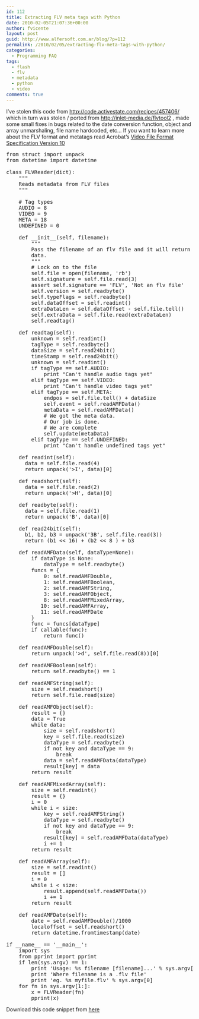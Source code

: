 ```yaml
---
id: 112
title: Extracting FLV meta tags with Python
date: 2010-02-05T21:07:36+00:00
author: fvicente
layout: post
guid: http://www.alfersoft.com.ar/blog/?p=112
permalink: /2010/02/05/extracting-flv-meta-tags-with-python/
categories:
  - Programming FAQ
tags:
  - flash
  - flv
  - metadata
  - python
  - video
comments: true
---
```

I&#8217;ve stolen this code from <a href="http://code.activestate.com/recipes/457406/" target="_blank">http://code.activestate.com/recipes/457406/</a> which in turn was stolen / ported from <a rel="nofollow" href="http://inlet-media.de/flvtool2">http://inlet-media.de/flvtool2 </a>, made some small fixes in bugs related to the date conversion function, object and array unmarshaling, file name hardcoded, etc&#8230; If you want to learn more about the FLV format and metatags read Acrobat&#8217;s <a title="Video File Format Specification Version 10" href="http://www.adobe.com/devnet/flv/pdf/video_file_format_spec_v10.pdf" target="_blank">Video File Format Specification Version 10</a>
  
<!--more-->

<pre class="brush: python; title: ; notranslate" title="">from struct import unpack
from datetime import datetime

class FLVReader(dict):
    """
    Reads metadata from FLV files
    """

    # Tag types
    AUDIO = 8
    VIDEO = 9
    META = 18
    UNDEFINED = 0

    def __init__(self, filename):
        """
        Pass the filename of an flv file and it will return a dictionary of meta
        data.
        """
        # Lock on to the file
        self.file = open(filename, 'rb')
        self.signature = self.file.read(3)
        assert self.signature == 'FLV', 'Not an flv file'
        self.version = self.readbyte()
        self.typeFlags = self.readbyte()
        self.dataOffset = self.readint()
        extraDataLen = self.dataOffset - self.file.tell()
        self.extraData = self.file.read(extraDataLen)
        self.readtag()

    def readtag(self):
        unknown = self.readint()
        tagType = self.readbyte()
        dataSize = self.read24bit()
        timeStamp = self.read24bit()
        unknown = self.readint()
        if tagType == self.AUDIO:
            print "Can't handle audio tags yet"
        elif tagType == self.VIDEO:
            print "Can't handle video tags yet"
        elif tagType == self.META:
            endpos = self.file.tell() + dataSize
            self.event = self.readAMFData()
            metaData = self.readAMFData()
            # We got the meta data.
            # Our job is done.
            # We are complete
            self.update(metaData)
        elif tagType == self.UNDEFINED:
            print "Can't handle undefined tags yet"

    def readint(self):
      data = self.file.read(4)
      return unpack('&gt;I', data)[0]

    def readshort(self):
      data = self.file.read(2)
      return unpack('&gt;H', data)[0]

    def readbyte(self):
      data = self.file.read(1)
      return unpack('B', data)[0]

    def read24bit(self):
      b1, b2, b3 = unpack('3B', self.file.read(3))
      return (b1 &lt;&lt; 16) + (b2 &lt;&lt; 8 ) + b3

    def readAMFData(self, dataType=None):
        if dataType is None:
            dataType = self.readbyte()
        funcs = {
            0: self.readAMFDouble,
            1: self.readAMFBoolean,
            2: self.readAMFString,
            3: self.readAMFObject,
            8: self.readAMFMixedArray,
           10: self.readAMFArray,
           11: self.readAMFDate
        }
        func = funcs[dataType]
        if callable(func):
            return func()

    def readAMFDouble(self):
        return unpack('&gt;d', self.file.read(8))[0]

    def readAMFBoolean(self):
        return self.readbyte() == 1

    def readAMFString(self):
        size = self.readshort()
        return self.file.read(size)

    def readAMFObject(self):
        result = {}
        data = True
        while data:
            size = self.readshort()
            key = self.file.read(size)
            dataType = self.readbyte()
            if not key and dataType == 9:
                break
            data = self.readAMFData(dataType)
            result[key] = data
        return result

    def readAMFMixedArray(self):
        size = self.readint()
        result = {}
        i = 0
        while i &lt; size:
            key = self.readAMFString()
            dataType = self.readbyte()
            if not key and dataType == 9:
                break
            result[key] = self.readAMFData(dataType)
            i += 1
        return result

    def readAMFArray(self):
        size = self.readint()
        result = []
        i = 0
        while i &lt; size:
            result.append(self.readAMFData())
            i += 1
        return result

    def readAMFDate(self):
        date = self.readAMFDouble()/1000
        localoffset = self.readshort()
        return datetime.fromtimestamp(date)

if __name__ == '__main__':
    import sys
    from pprint import pprint
    if len(sys.argv) == 1:
        print 'Usage: %s filename [filename]...' % sys.argv[0]
        print 'Where filename is a .flv file'
        print 'eg. %s myfile.flv' % sys.argv[0]
    for fn in sys.argv[1:]:
        x = FLVReader(fn)
        pprint(x)
</pre>

Download this code snippet from <a title="flv.py" href="http://www.alfersoft.com.ar/files/flv.py" target="_blank">here</a>

<div id="_mcePaste" style="overflow: hidden; position: absolute; left: -10000px; top: 55px; width: 1px; height: 1px;">
  from&nbsp;struct&nbsp;import&nbsp;unpack<br /> from&nbsp;datetime&nbsp;import&nbsp;datetime</p> 
  
  <p>
    class&nbsp;FLVReader(dict):<br /> &nbsp;&nbsp;&nbsp;&nbsp;&#8221;&#8221;&#8221;<br /> &nbsp;&nbsp;&nbsp;&nbsp;Reads&nbsp;metadata&nbsp;from&nbsp;FLV&nbsp;files<br /> &nbsp;&nbsp;&nbsp;&nbsp;&#8221;&#8221;&#8221;
  </p>
  
  <p>
    &nbsp;&nbsp;&nbsp;&nbsp;#&nbsp;Tag&nbsp;types<br /> &nbsp;&nbsp;&nbsp;&nbsp;AUDIO&nbsp;=&nbsp;8<br /> &nbsp;&nbsp;&nbsp;&nbsp;VIDEO&nbsp;=&nbsp;9<br /> &nbsp;&nbsp;&nbsp;&nbsp;META&nbsp;=&nbsp;18<br /> &nbsp;&nbsp;&nbsp;&nbsp;UNDEFINED&nbsp;=&nbsp;0
  </p>
  
  <p>
    &nbsp;&nbsp;&nbsp;&nbsp;def&nbsp;__init__(self,&nbsp;filename):<br /> &nbsp;&nbsp;&nbsp;&nbsp;&nbsp;&nbsp;&nbsp;&nbsp;&#8221;&#8221;&#8221;<br /> &nbsp;&nbsp;&nbsp;&nbsp;&nbsp;&nbsp;&nbsp;&nbsp;Pass&nbsp;the&nbsp;filename&nbsp;of&nbsp;an&nbsp;flv&nbsp;file&nbsp;and&nbsp;it&nbsp;will&nbsp;return&nbsp;a&nbsp;dictionary&nbsp;of&nbsp;meta<br /> &nbsp;&nbsp;&nbsp;&nbsp;&nbsp;&nbsp;&nbsp;&nbsp;data.<br /> &nbsp;&nbsp;&nbsp;&nbsp;&nbsp;&nbsp;&nbsp;&nbsp;&#8221;&#8221;&#8221;<br /> &nbsp;&nbsp;&nbsp;&nbsp;&nbsp;&nbsp;&nbsp;&nbsp;#&nbsp;Lock&nbsp;on&nbsp;to&nbsp;the&nbsp;file<br /> &nbsp;&nbsp;&nbsp;&nbsp;&nbsp;&nbsp;&nbsp;&nbsp;self.file&nbsp;=&nbsp;open(filename,&nbsp;&#8217;rb&#8217;)<br /> &nbsp;&nbsp;&nbsp;&nbsp;&nbsp;&nbsp;&nbsp;&nbsp;self.signature&nbsp;=&nbsp;self.file.read(3)<br /> &nbsp;&nbsp;&nbsp;&nbsp;&nbsp;&nbsp;&nbsp;&nbsp;assert&nbsp;self.signature&nbsp;==&nbsp;&#8217;FLV&#8217;,&nbsp;&#8217;Not&nbsp;an&nbsp;flv&nbsp;file&#8217;<br /> &nbsp;&nbsp;&nbsp;&nbsp;&nbsp;&nbsp;&nbsp;&nbsp;self.version&nbsp;=&nbsp;self.readbyte()<br /> &nbsp;&nbsp;&nbsp;&nbsp;&nbsp;&nbsp;&nbsp;&nbsp;self.typeFlags&nbsp;=&nbsp;self.readbyte()<br /> &nbsp;&nbsp;&nbsp;&nbsp;&nbsp;&nbsp;&nbsp;&nbsp;self.dataOffset&nbsp;=&nbsp;self.readint()<br /> &nbsp;&nbsp;&nbsp;&nbsp;&nbsp;&nbsp;&nbsp;&nbsp;extraDataLen&nbsp;=&nbsp;self.dataOffset&nbsp;-&nbsp;self.file.tell()<br /> &nbsp;&nbsp;&nbsp;&nbsp;&nbsp;&nbsp;&nbsp;&nbsp;self.extraData&nbsp;=&nbsp;self.file.read(extraDataLen)<br /> &nbsp;&nbsp;&nbsp;&nbsp;&nbsp;&nbsp;&nbsp;&nbsp;self.readtag()
  </p>
  
  <p>
    &nbsp;&nbsp;&nbsp;&nbsp;def&nbsp;readtag(self):<br /> &nbsp;&nbsp;&nbsp;&nbsp;&nbsp;&nbsp;&nbsp;&nbsp;unknown&nbsp;=&nbsp;self.readint()<br /> &nbsp;&nbsp;&nbsp;&nbsp;&nbsp;&nbsp;&nbsp;&nbsp;tagType&nbsp;=&nbsp;self.readbyte()<br /> &nbsp;&nbsp;&nbsp;&nbsp;&nbsp;&nbsp;&nbsp;&nbsp;dataSize&nbsp;=&nbsp;self.read24bit()<br /> &nbsp;&nbsp;&nbsp;&nbsp;&nbsp;&nbsp;&nbsp;&nbsp;timeStamp&nbsp;=&nbsp;self.read24bit()<br /> &nbsp;&nbsp;&nbsp;&nbsp;&nbsp;&nbsp;&nbsp;&nbsp;unknown&nbsp;=&nbsp;self.readint()<br /> &nbsp;&nbsp;&nbsp;&nbsp;&nbsp;&nbsp;&nbsp;&nbsp;if&nbsp;tagType&nbsp;==&nbsp;self.AUDIO:<br /> &nbsp;&nbsp;&nbsp;&nbsp;&nbsp;&nbsp;&nbsp;&nbsp;&nbsp;&nbsp;&nbsp;&nbsp;print&nbsp;&#8221;Can&#8217;t&nbsp;handle&nbsp;audio&nbsp;tags&nbsp;yet&#8221;<br /> &nbsp;&nbsp;&nbsp;&nbsp;&nbsp;&nbsp;&nbsp;&nbsp;elif&nbsp;tagType&nbsp;==&nbsp;self.VIDEO:<br /> &nbsp;&nbsp;&nbsp;&nbsp;&nbsp;&nbsp;&nbsp;&nbsp;&nbsp;&nbsp;&nbsp;&nbsp;print&nbsp;&#8221;Can&#8217;t&nbsp;handle&nbsp;video&nbsp;tags&nbsp;yet&#8221;<br /> &nbsp;&nbsp;&nbsp;&nbsp;&nbsp;&nbsp;&nbsp;&nbsp;elif&nbsp;tagType&nbsp;==&nbsp;self.META:<br /> &nbsp;&nbsp;&nbsp;&nbsp;&nbsp;&nbsp;&nbsp;&nbsp;&nbsp;&nbsp;&nbsp;&nbsp;endpos&nbsp;=&nbsp;self.file.tell()&nbsp;+&nbsp;dataSize<br /> &nbsp;&nbsp;&nbsp;&nbsp;&nbsp;&nbsp;&nbsp;&nbsp;&nbsp;&nbsp;&nbsp;&nbsp;self.event&nbsp;=&nbsp;self.readAMFData()<br /> &nbsp;&nbsp;&nbsp;&nbsp;&nbsp;&nbsp;&nbsp;&nbsp;&nbsp;&nbsp;&nbsp;&nbsp;metaData&nbsp;=&nbsp;self.readAMFData()<br /> &nbsp;&nbsp;&nbsp;&nbsp;&nbsp;&nbsp;&nbsp;&nbsp;&nbsp;&nbsp;&nbsp;&nbsp;#&nbsp;We&nbsp;got&nbsp;the&nbsp;meta&nbsp;data.<br /> &nbsp;&nbsp;&nbsp;&nbsp;&nbsp;&nbsp;&nbsp;&nbsp;&nbsp;&nbsp;&nbsp;&nbsp;#&nbsp;Our&nbsp;job&nbsp;is&nbsp;done.<br /> &nbsp;&nbsp;&nbsp;&nbsp;&nbsp;&nbsp;&nbsp;&nbsp;&nbsp;&nbsp;&nbsp;&nbsp;#&nbsp;We&nbsp;are&nbsp;complete<br /> &nbsp;&nbsp;&nbsp;&nbsp;&nbsp;&nbsp;&nbsp;&nbsp;&nbsp;&nbsp;&nbsp;&nbsp;self.update(metaData)<br /> &nbsp;&nbsp;&nbsp;&nbsp;&nbsp;&nbsp;&nbsp;&nbsp;elif&nbsp;tagType&nbsp;==&nbsp;self.UNDEFINED:<br /> &nbsp;&nbsp;&nbsp;&nbsp;&nbsp;&nbsp;&nbsp;&nbsp;&nbsp;&nbsp;&nbsp;&nbsp;print&nbsp;&#8221;Can&#8217;t&nbsp;handle&nbsp;undefined&nbsp;tags&nbsp;yet&#8221;
  </p>
  
  <p>
    &nbsp;&nbsp;&nbsp;&nbsp;def&nbsp;readint(self):<br /> &nbsp;&nbsp;&nbsp;&nbsp;&nbsp;&nbsp;data&nbsp;=&nbsp;self.file.read(4)<br /> &nbsp;&nbsp;&nbsp;&nbsp;&nbsp;&nbsp;return&nbsp;unpack(&#8216;>I&#8217;,&nbsp;data)[0]
  </p>
  
  <p>
    &nbsp;&nbsp;&nbsp;&nbsp;def&nbsp;readshort(self):<br /> &nbsp;&nbsp;&nbsp;&nbsp;&nbsp;&nbsp;data&nbsp;=&nbsp;self.file.read(2)<br /> &nbsp;&nbsp;&nbsp;&nbsp;&nbsp;&nbsp;return&nbsp;unpack(&#8216;>H&#8217;,&nbsp;data)[0]
  </p>
  
  <p>
    &nbsp;&nbsp;&nbsp;&nbsp;def&nbsp;readbyte(self):<br /> &nbsp;&nbsp;&nbsp;&nbsp;&nbsp;&nbsp;data&nbsp;=&nbsp;self.file.read(1)<br /> &nbsp;&nbsp;&nbsp;&nbsp;&nbsp;&nbsp;return&nbsp;unpack(&#8216;B&#8217;,&nbsp;data)[0]
  </p>
  
  <p>
    &nbsp;&nbsp;&nbsp;&nbsp;def&nbsp;read24bit(self):<br /> &nbsp;&nbsp;&nbsp;&nbsp;&nbsp;&nbsp;b1,&nbsp;b2,&nbsp;b3&nbsp;=&nbsp;unpack(&#8216;3B&#8217;,&nbsp;self.file.read(3))<br /> &nbsp;&nbsp;&nbsp;&nbsp;&nbsp;&nbsp;return&nbsp;(b1&nbsp;<<&nbsp;16)&nbsp;+&nbsp;(b2&nbsp;<<&nbsp;8)&nbsp;+&nbsp;b3
  </p>
  
  <p>
    &nbsp;&nbsp;&nbsp;&nbsp;def&nbsp;readAMFData(self,&nbsp;dataType=None):<br /> &nbsp;&nbsp;&nbsp;&nbsp;&nbsp;&nbsp;&nbsp;&nbsp;if&nbsp;dataType&nbsp;is&nbsp;None:<br /> &nbsp;&nbsp;&nbsp;&nbsp;&nbsp;&nbsp;&nbsp;&nbsp;&nbsp;&nbsp;&nbsp;&nbsp;dataType&nbsp;=&nbsp;self.readbyte()<br /> &nbsp;&nbsp;&nbsp;&nbsp;&nbsp;&nbsp;&nbsp;&nbsp;funcs&nbsp;=&nbsp;{<br /> &nbsp;&nbsp;&nbsp;&nbsp;&nbsp;&nbsp;&nbsp;&nbsp;&nbsp;&nbsp;&nbsp;&nbsp;0:&nbsp;self.readAMFDouble,<br /> &nbsp;&nbsp;&nbsp;&nbsp;&nbsp;&nbsp;&nbsp;&nbsp;&nbsp;&nbsp;&nbsp;&nbsp;1:&nbsp;self.readAMFBoolean,<br /> &nbsp;&nbsp;&nbsp;&nbsp;&nbsp;&nbsp;&nbsp;&nbsp;&nbsp;&nbsp;&nbsp;&nbsp;2:&nbsp;self.readAMFString,<br /> &nbsp;&nbsp;&nbsp;&nbsp;&nbsp;&nbsp;&nbsp;&nbsp;&nbsp;&nbsp;&nbsp;&nbsp;3:&nbsp;self.readAMFObject,<br /> &nbsp;&nbsp;&nbsp;&nbsp;&nbsp;&nbsp;&nbsp;&nbsp;&nbsp;&nbsp;&nbsp;&nbsp;8:&nbsp;self.readAMFMixedArray,<br /> &nbsp;&nbsp;&nbsp;&nbsp;&nbsp;&nbsp;&nbsp;&nbsp;&nbsp;&nbsp;&nbsp;10:&nbsp;self.readAMFArray,<br /> &nbsp;&nbsp;&nbsp;&nbsp;&nbsp;&nbsp;&nbsp;&nbsp;&nbsp;&nbsp;&nbsp;11:&nbsp;self.readAMFDate<br /> &nbsp;&nbsp;&nbsp;&nbsp;&nbsp;&nbsp;&nbsp;&nbsp;}<br /> &nbsp;&nbsp;&nbsp;&nbsp;&nbsp;&nbsp;&nbsp;&nbsp;func&nbsp;=&nbsp;funcs[dataType]<br /> &nbsp;&nbsp;&nbsp;&nbsp;&nbsp;&nbsp;&nbsp;&nbsp;if&nbsp;callable(func):<br /> &nbsp;&nbsp;&nbsp;&nbsp;&nbsp;&nbsp;&nbsp;&nbsp;&nbsp;&nbsp;&nbsp;&nbsp;return&nbsp;func()
  </p>
  
  <p>
    &nbsp;&nbsp;&nbsp;&nbsp;def&nbsp;readAMFDouble(self):<br /> &nbsp;&nbsp;&nbsp;&nbsp;&nbsp;&nbsp;&nbsp;&nbsp;return&nbsp;unpack(&#8216;>d&#8217;,&nbsp;self.file.read(8))[0]
  </p>
  
  <p>
    &nbsp;&nbsp;&nbsp;&nbsp;def&nbsp;readAMFBoolean(self):<br /> &nbsp;&nbsp;&nbsp;&nbsp;&nbsp;&nbsp;&nbsp;&nbsp;return&nbsp;self.readbyte()&nbsp;==&nbsp;1
  </p>
  
  <p>
    &nbsp;&nbsp;&nbsp;&nbsp;def&nbsp;readAMFString(self):<br /> &nbsp;&nbsp;&nbsp;&nbsp;&nbsp;&nbsp;&nbsp;&nbsp;size&nbsp;=&nbsp;self.readshort()<br /> &nbsp;&nbsp;&nbsp;&nbsp;&nbsp;&nbsp;&nbsp;&nbsp;return&nbsp;self.file.read(size)
  </p>
  
  <p>
    &nbsp;&nbsp;&nbsp;&nbsp;def&nbsp;readAMFObject(self):<br /> &nbsp;&nbsp;&nbsp;&nbsp;&nbsp;&nbsp;&nbsp;&nbsp;result&nbsp;=&nbsp;{}<br /> &nbsp;&nbsp;&nbsp;&nbsp;&nbsp;&nbsp;&nbsp;&nbsp;data&nbsp;=&nbsp;True<br /> &nbsp;&nbsp;&nbsp;&nbsp;&nbsp;&nbsp;&nbsp;&nbsp;while&nbsp;data:<br /> &nbsp;&nbsp;&nbsp;&nbsp;&nbsp;&nbsp;&nbsp;&nbsp;&nbsp;&nbsp;&nbsp;&nbsp;size&nbsp;=&nbsp;self.readshort()<br /> &nbsp;&nbsp;&nbsp;&nbsp;&nbsp;&nbsp;&nbsp;&nbsp;&nbsp;&nbsp;&nbsp;&nbsp;key&nbsp;=&nbsp;self.file.read(size)<br /> &nbsp;&nbsp;&nbsp;&nbsp;&nbsp;&nbsp;&nbsp;&nbsp;&nbsp;&nbsp;&nbsp;&nbsp;dataType&nbsp;=&nbsp;self.readbyte()<br /> &nbsp;&nbsp;&nbsp;&nbsp;&nbsp;&nbsp;&nbsp;&nbsp;&nbsp;&nbsp;&nbsp;&nbsp;if&nbsp;not&nbsp;key&nbsp;and&nbsp;dataType&nbsp;==&nbsp;9:<br /> &nbsp;&nbsp;&nbsp;&nbsp;&nbsp;&nbsp;&nbsp;&nbsp;&nbsp;&nbsp;&nbsp;&nbsp;&nbsp;&nbsp;&nbsp;&nbsp;break<br /> &nbsp;&nbsp;&nbsp;&nbsp;&nbsp;&nbsp;&nbsp;&nbsp;&nbsp;&nbsp;&nbsp;&nbsp;data&nbsp;=&nbsp;self.readAMFData(dataType)<br /> &nbsp;&nbsp;&nbsp;&nbsp;&nbsp;&nbsp;&nbsp;&nbsp;&nbsp;&nbsp;&nbsp;&nbsp;result[key]&nbsp;=&nbsp;data<br /> &nbsp;&nbsp;&nbsp;&nbsp;&nbsp;&nbsp;&nbsp;&nbsp;return&nbsp;result
  </p>
  
  <p>
    &nbsp;&nbsp;&nbsp;&nbsp;def&nbsp;readAMFMixedArray(self):<br /> &nbsp;&nbsp;&nbsp;&nbsp;&nbsp;&nbsp;&nbsp;&nbsp;size&nbsp;=&nbsp;self.readint()<br /> &nbsp;&nbsp;&nbsp;&nbsp;&nbsp;&nbsp;&nbsp;&nbsp;result&nbsp;=&nbsp;{}<br /> &nbsp;&nbsp;&nbsp;&nbsp;&nbsp;&nbsp;&nbsp;&nbsp;i&nbsp;=&nbsp;0<br /> &nbsp;&nbsp;&nbsp;&nbsp;&nbsp;&nbsp;&nbsp;&nbsp;while&nbsp;i&nbsp;<&nbsp;size:<br /> &nbsp;&nbsp;&nbsp;&nbsp;&nbsp;&nbsp;&nbsp;&nbsp;&nbsp;&nbsp;&nbsp;&nbsp;key&nbsp;=&nbsp;self.readAMFString()<br /> &nbsp;&nbsp;&nbsp;&nbsp;&nbsp;&nbsp;&nbsp;&nbsp;&nbsp;&nbsp;&nbsp;&nbsp;dataType&nbsp;=&nbsp;self.readbyte()<br /> &nbsp;&nbsp;&nbsp;&nbsp;&nbsp;&nbsp;&nbsp;&nbsp;&nbsp;&nbsp;&nbsp;&nbsp;if&nbsp;not&nbsp;key&nbsp;and&nbsp;dataType&nbsp;==&nbsp;9:<br /> &nbsp;&nbsp;&nbsp;&nbsp;&nbsp;&nbsp;&nbsp;&nbsp;&nbsp;&nbsp;&nbsp;&nbsp;&nbsp;&nbsp;&nbsp;&nbsp;break<br /> &nbsp;&nbsp;&nbsp;&nbsp;&nbsp;&nbsp;&nbsp;&nbsp;&nbsp;&nbsp;&nbsp;&nbsp;result[key]&nbsp;=&nbsp;self.readAMFData(dataType)<br /> &nbsp;&nbsp;&nbsp;&nbsp;&nbsp;&nbsp;&nbsp;&nbsp;&nbsp;&nbsp;&nbsp;&nbsp;i&nbsp;+=&nbsp;1<br /> &nbsp;&nbsp;&nbsp;&nbsp;&nbsp;&nbsp;&nbsp;&nbsp;return&nbsp;result
  </p>
  
  <p>
    &nbsp;&nbsp;&nbsp;&nbsp;def&nbsp;readAMFArray(self):<br /> &nbsp;&nbsp;&nbsp;&nbsp;&nbsp;&nbsp;&nbsp;&nbsp;size&nbsp;=&nbsp;self.readint()<br /> &nbsp;&nbsp;&nbsp;&nbsp;&nbsp;&nbsp;&nbsp;&nbsp;result&nbsp;=&nbsp;[]<br /> &nbsp;&nbsp;&nbsp;&nbsp;&nbsp;&nbsp;&nbsp;&nbsp;i&nbsp;=&nbsp;0<br /> &nbsp;&nbsp;&nbsp;&nbsp;&nbsp;&nbsp;&nbsp;&nbsp;while&nbsp;i&nbsp;<&nbsp;size:<br /> &nbsp;&nbsp;&nbsp;&nbsp;&nbsp;&nbsp;&nbsp;&nbsp;&nbsp;&nbsp;&nbsp;&nbsp;result.append(self.readAMFData())<br /> &nbsp;&nbsp;&nbsp;&nbsp;&nbsp;&nbsp;&nbsp;&nbsp;&nbsp;&nbsp;&nbsp;&nbsp;i&nbsp;+=&nbsp;1<br /> &nbsp;&nbsp;&nbsp;&nbsp;&nbsp;&nbsp;&nbsp;&nbsp;return&nbsp;result
  </p>
  
  <p>
    &nbsp;&nbsp;&nbsp;&nbsp;def&nbsp;readAMFDate(self):<br /> &nbsp;&nbsp;&nbsp;&nbsp;&nbsp;&nbsp;&nbsp;&nbsp;date&nbsp;=&nbsp;self.readAMFDouble()/1000<br /> &nbsp;&nbsp;&nbsp;&nbsp;&nbsp;&nbsp;&nbsp;&nbsp;localoffset&nbsp;=&nbsp;self.readshort()<br /> &nbsp;&nbsp;&nbsp;&nbsp;&nbsp;&nbsp;&nbsp;&nbsp;return&nbsp;datetime.fromtimestamp(date)
  </p>
  
  <p>
    if&nbsp;__name__&nbsp;==&nbsp;&#8217;__main__&#8217;:<br /> &nbsp;&nbsp;&nbsp;&nbsp;import&nbsp;sys<br /> &nbsp;&nbsp;&nbsp;&nbsp;from&nbsp;pprint&nbsp;import&nbsp;pprint<br /> &nbsp;&nbsp;&nbsp;&nbsp;if&nbsp;len(sys.argv)&nbsp;==&nbsp;1:<br /> &nbsp;&nbsp;&nbsp;&nbsp;&nbsp;&nbsp;&nbsp;&nbsp;print&nbsp;&#8217;Usage:&nbsp;%s&nbsp;filename&nbsp;[filename]&#8230;&#8217;&nbsp;%&nbsp;sys.argv[0]<br /> &nbsp;&nbsp;&nbsp;&nbsp;&nbsp;&nbsp;&nbsp;&nbsp;print&nbsp;&#8217;Where&nbsp;filename&nbsp;is&nbsp;a&nbsp;.flv&nbsp;file&#8217;<br /> &nbsp;&nbsp;&nbsp;&nbsp;&nbsp;&nbsp;&nbsp;&nbsp;print&nbsp;&#8217;eg.&nbsp;%s&nbsp;myfile.flv&#8217;&nbsp;%&nbsp;sys.argv[0]<br /> &nbsp;&nbsp;&nbsp;&nbsp;for&nbsp;fn&nbsp;in&nbsp;sys.argv[1:]:<br /> &nbsp;&nbsp;&nbsp;&nbsp;&nbsp;&nbsp;&nbsp;&nbsp;x&nbsp;=&nbsp;FLVReader(fn)<br /> &nbsp;&nbsp;&nbsp;&nbsp;&nbsp;&nbsp;&nbsp;&nbsp;pprint(x)
  </p>
</div>
